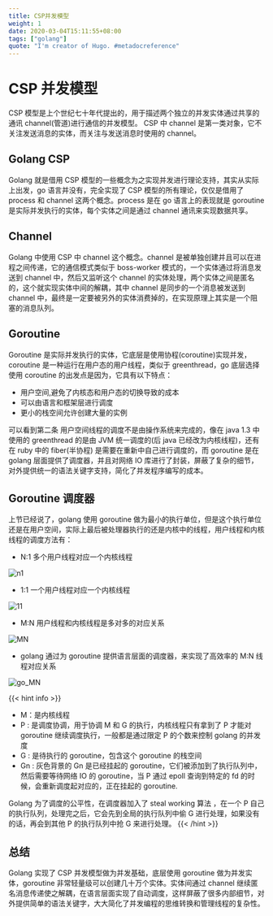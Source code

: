 ```yaml
---
title: CSP并发模型
weight: 1
date: 2020-03-04T15:11:55+08:00
tags: ["golang"]
quote: "I'm creator of Hugo. #metadocreference"
---
```


# CSP 并发模型

CSP 模型是上个世纪七十年代提出的，用于描述两个独立的并发实体通过共享的通讯 channel(管道)进行通信的并发模型。 CSP 中 channel 是第一类对象，它不关注发送消息的实体，而关注与发送消息时使用的 channel。

## Golang CSP

Golang 就是借用 CSP 模型的一些概念为之实现并发进行理论支持，其实从实际上出发，go 语言并没有，完全实现了 CSP 模型的所有理论，仅仅是借用了 process 和 channel 这两个概念。process 是在 go 语言上的表现就是 goroutine 是实际并发执行的实体，每个实体之间是通过 channel 通讯来实现数据共享。

## Channel

Golang 中使用 CSP 中 channel 这个概念。channel 是被单独创建并且可以在进程之间传递，它的通信模式类似于 boss-worker 模式的，一个实体通过将消息发送到 channel 中，然后又监听这个 channel 的实体处理，两个实体之间是匿名的，这个就实现实体中间的解耦，其中 channel 是同步的一个消息被发送到 channel 中，最终是一定要被另外的实体消费掉的，在实现原理上其实是一个阻塞的消息队列。

## Goroutine

Goroutine 是实际并发执行的实体，它底层是使用协程(coroutine)实现并发，coroutine 是一种运行在用户态的用户线程，类似于 greenthread，go 底层选择使用 coroutine 的出发点是因为，它具有以下特点：

- 用户空间,避免了内核态和用户态的切换导致的成本
- 可以由语言和框架层进行调度
- 更小的栈空间允许创建大量的实例

可以看到第二条 用户空间线程的调度不是由操作系统来完成的，像在 java 1.3 中使用的 greenthread 的是由 JVM 统一调度的(后 java 已经改为内核线程)，还有在 ruby 中的 fiber(半协程) 是需要在重新中自己进行调度的，而 goroutine 是在 golang 层面提供了调度器，并且对网络 IO 库进行了封装，屏蔽了复杂的细节，对外提供统一的语法关键字支持，简化了并发程序编写的成本。

## Goroutine 调度器

上节已经说了，golang 使用 goroutine 做为最小的执行单位，但是这个执行单位还是在用户空间，实际上最后被处理器执行的还是内核中的线程，用户线程和内核线程的调度方法有：

- N:1 多个用户线程对应一个内核线程

![n1](/n1.png)

- 1:1 一个用户线程对应一个内核线程

![11](/11.jpg)

- M:N 用户线程和内核线程是多对多的对应关系

![MN](/MN.png)

- golang 通过为 goroutine 提供语言层面的调度器，来实现了高效率的 M:N 线程对应关系

![go_MN](/go_MN.png)


{{< hint info >}}
- M：是内核线程
- P : 是调度协调，用于协调 M 和 G 的执行，内核线程只有拿到了 P 才能对 goroutine 继续调度执行，一般都是通过限定 P 的个数来控制 golang 的并发度
- G : 是待执行的 goroutine，包含这个 goroutine 的栈空间
- Gn : 灰色背景的 Gn 是已经挂起的 goroutine，它们被添加到了执行队列中，然后需要等待网络 IO 的 goroutine，当 P 通过 epoll 查询到特定的 fd 的时候，会重新调度起对应的，正在挂起的 goroutine.

Golang 为了调度的公平性，在调度器加入了 steal working 算法 ，在一个 P 自己的执行队列，处理完之后，它会先到全局的执行队列中偷 G 进行处理，如果没有的话，再会到其他 P 的执行队列中抢 G 来进行处理。
{{< /hint >}}

## 总结

Golang 实现了 CSP 并发模型做为并发基础，底层使用 goroutine 做为并发实体，goroutine 非常轻量级可以创建几十万个实体。实体间通过 channel 继续匿名消息传递使之解耦，在语言层面实现了自动调度，这样屏蔽了很多内部细节，对外提供简单的语法关键字，大大简化了并发编程的思维转换和管理线程的复杂性。
